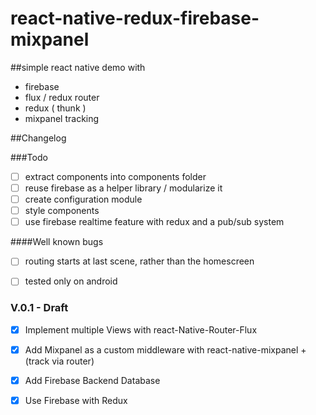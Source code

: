 # react-native-redux-firebase-mixpanel

##simple react native demo with 
+ firebase
+ flux / redux router
+ redux ( thunk )
+ mixpanel tracking

##Changelog

###Todo

- [ ] extract components into components folder
- [ ] reuse firebase as a helper library / modularize it
- [ ] create configuration module
- [ ] style components
- [ ] use firebase realtime feature with redux and a pub/sub system

####Well known bugs

- [ ] routing starts at last scene, rather than the homescreen
- [ ] tested only on android


### V.0.1 - Draft

- [x] Implement multiple Views with react-Native-Router-Flux
- [x] Add Mixpanel as a custom middleware with react-native-mixpanel +(track via router)
- [x] Add Firebase Backend Database
- [x] Use Firebase with Redux




